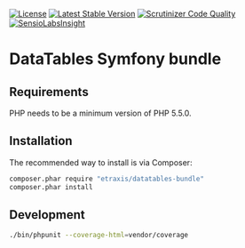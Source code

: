 [![License](https://poser.pugx.org/etraxis/datatables-bundle/license)](https://packagist.org/packages/etraxis/datatables-bundle)
[![Latest Stable Version](https://poser.pugx.org/etraxis/datatables-bundle/v/stable)](https://packagist.org/packages/etraxis/datatables-bundle)
[![Scrutinizer Code Quality](https://scrutinizer-ci.com/g/etraxis/datatables-bundle/badges/quality-score.png?b=master)](https://scrutinizer-ci.com/g/etraxis/datatables-bundle/?branch=master)
[![SensioLabsInsight](https://img.shields.io/sensiolabs/i/7eb4fffa-bcab-4252-b4f6-3bb069f2ba73.svg)](https://insight.sensiolabs.com/projects/7eb4fffa-bcab-4252-b4f6-3bb069f2ba73)

# DataTables Symfony bundle

## Requirements

PHP needs to be a minimum version of PHP 5.5.0.

## Installation

The recommended way to install is via Composer:

```bash
composer.phar require "etraxis/datatables-bundle"
composer.phar install
```

## Development

```bash
./bin/phpunit --coverage-html=vendor/coverage
```
